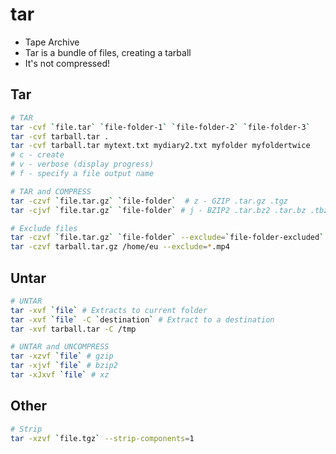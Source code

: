 # tar

- Tape Archive
- Tar is a bundle of files, creating a tarball
- It's not compressed!

## Tar

```bash
# TAR
tar -cvf `file.tar` `file-folder-1` `file-folder-2` `file-folder-3`
tar -cvf tarball.tar .
tar -cvf tarball.tar mytext.txt mydiary2.txt myfolder myfoldertwice
# c - create
# v - verbose (display progress)
# f - specify a file output name

# TAR and COMPRESS
tar -czvf `file.tar.gz` `file-folder`  # z - GZIP .tar.gz .tgz
tar -cjvf `file.tar.gz` `file-folder` # j - BZIP2 .tar.bz2 .tar.bz .tbz

# Exclude files
tar -czvf `file.tar.gz` `file-folder` --exclude=`file-folder-excluded`
tar -czvf tarball.tar.gz /home/eu --exclude=*.mp4
```

## Untar

```bash
# UNTAR
tar -xvf `file` # Extracts to current folder
tar -xvf `file` -C `destination` # Extract to a destination
tar -xvf tarball.tar -C /tmp

# UNTAR and UNCOMPRESS
tar -xzvf `file` # gzip
tar -xjvf `file` # bzip2
tar -xJxvf `file` # xz
```

## Other

```sh
# Strip
tar -xzvf `file.tgz` --strip-components=1
```
